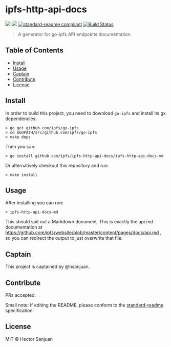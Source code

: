 # ipfs-http-api-docs


[![](https://img.shields.io/badge/made%20by-Protocol%20Labs-blue.svg?style=flat-square)](http://ipn.io)
[![](https://img.shields.io/badge/project-IPFS-blue.svg?style=flat-square)](http://ipfs.io/)
[![standard-readme compliant](https://img.shields.io/badge/standard--readme-OK-green.svg?style=flat-square)](https://github.com/RichardLitt/standard-readme)
[![Build Status](https://travis-ci.org/ipfs/ipfs-http-api-docs.svg?branch=master)](https://travis-ci.org/ipfs/ipfs-http-api-docs)

> A generator for go-ipfs API endpoints documentation.


## Table of Contents

- [Install](#install)
- [Usage](#usage)
- [Captain](#captain)
- [Contribute](#contribute)
- [License](#license)

## Install

In order to build this project, you need to download `go-ipfs` and install its gx dependencies:

```
> go get github.com/ipfs/go-ipfs
> cd $GOPATH/src/github.com/ipfs/go-ipfs
> make deps
```

Then you can:

```
> go install github.com/ipfs/ipfs-http-api-docs/ipfs-http-api-docs-md
```

Or alternatively checkout this repository and run:

```
> make install
```

## Usage

After installing you can run:

```
> ipfs-http-api-docs-md
```

This should spit out a Markdown document. This is exactly the api.md documentation at https://github.com/ipfs/website/blob/master/content/pages/docs/api.md , so you can redirect the output to just overwrite that file.

## Captain

This project is captained by @hsanjuan.

## Contribute

PRs accepted.

Small note: If editing the README, please conform to the [standard-readme](https://github.com/RichardLitt/standard-readme) specification.

## License

MIT © Hector Sanjuan
